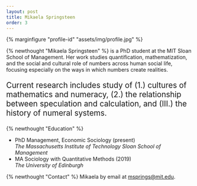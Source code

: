 ```yaml
---
layout: post
title: Mikaela Springsteen
order: 3
---
```


{% marginfigure "profile-id" "assets/img/profile.jpg" %}

{% newthought "Mikaela Springsteen" %} is a PhD student at the MIT Sloan School of Management. Her work studies quantification, mathematization, and the social and cultural role of numbers across human social life, focusing especially on the ways in which numbers create realities.

<p style="font-size: 1.3rem;">Current research includes study of (1.) cultures of mathematics and numeracy, (2.) the relationship between speculation and calculation, and (III.) the history of numeral systems.</p>

{% newthought "Education" %}
- PhD Management, Economic Sociology (present) <br>
*The Massachusetts Institute of Technology Sloan School of Management*
- MA Sociology with Quantitative Methods (2019) <br>
*The University of Edinburgh*

{% newthought "Contact" %} Mikaela by email at <a href="mailto:msprings@mit.edu">msprings@mit.edu</a>.